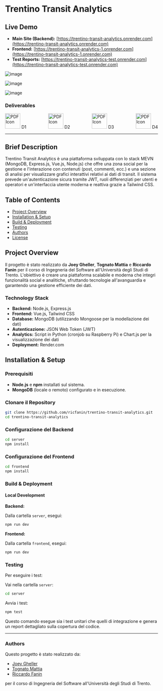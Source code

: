 # Trentino Transit Analytics

## Live Demo
- **Main Site (Backend):** [https://trentino-transit-analytics.onrender.com](https://trentino-transit-analytics.onrender.com)
- **Frontend:** [https://trentino-transit-analytics-1.onrender.com](https://trentino-transit-analytics-1.onrender.com)
- **Test Reports:** [https://trentino-transit-analytics-test.onrender.com](https://trentino-transit-analytics-test.onrender.com)

![image](https://github.com/user-attachments/assets/18d24fe5-1083-4410-a368-9cb890977fd3)

![image](https://github.com/user-attachments/assets/70dd0a80-8b8c-48ee-857d-e8494f5d7427)

![image](https://github.com/user-attachments/assets/6b48cc5f-066c-4999-9433-891d4a432f12)

### Deliverables

<div style="display: flex; justify-content: space-between; align-items: center;">
  <a href="https://drive.google.com/file/d/1qfltqPb_56GXUbUl-tzbCN1Tqto7DacA/view?usp=sharing" style="text-decoration: none;">
    <img src="https://upload.wikimedia.org/wikipedia/commons/2/22/Pdf_icon.png" alt="PDF Icon" width="50">
    D1         
  </a>
  <a href="https://drive.google.com/file/d/1RR_OFPVMmgxl4oea_29s0dr5llL_Ik1H/view?usp=sharing" style="text-decoration: none;">
    <img src="https://upload.wikimedia.org/wikipedia/commons/2/22/Pdf_icon.png" alt="PDF Icon" width="50">
    D2         
  </a>
  <a href="https://drive.google.com/file/d/1Gx8wYKDbfTR-W7d7Sv9fkzGNmNDqpGQa/view?usp=sharing" style="text-decoration: none;">
    <img src="https://upload.wikimedia.org/wikipedia/commons/2/22/Pdf_icon.png" alt="PDF Icon" width="50">
    D3         
  </a>
  <a href="https://drive.google.com/file/d/1QhBiavww03Z8PkTMOwsUKH_HIT_6JEgM/view?usp=sharing" style="text-decoration: none;">
    <img src="https://upload.wikimedia.org/wikipedia/commons/2/22/Pdf_icon.png" alt="PDF Icon" width="50">
    D4         
  </a>
</div>

---
## Brief Description
Trentino Transit Analytics è una piattaforma sviluppata con lo stack MEVN (MongoDB, Express.js, Vue.js, Node.js) che offre una zona social per la gestione e l'interazione con contenuti (post, commenti, ecc.) e una sezione di analisi per visualizzare grafici interattivi relativi ai dati di transit. Il sistema prevede un'autenticazione sicura tramite JWT, ruoli differenziati per utenti e operatori e un'interfaccia utente moderna e reattiva grazie a Tailwind CSS.

## Table of Contents
- [Project Overview](#project-overview)
- [Installation & Setup](#installation--setup)
- [Build & Deployment](#build--deployment)
- [Testing](#testing)
- [Authors](#authors)
- [License](#license)

## Project Overview
Il progetto è stato realizzato da **Joey Gheller**, **Tognato Mattia** e **Riccardo Fanin** per il corso di Ingegneria del Software all'Università degli Studi di Trento. L'obiettivo è creare una piattaforma scalabile e moderna che integri funzionalità social e analitiche, sfruttando tecnologie all'avanguardia e garantendo una gestione efficiente dei dati.

### Technology Stack
- **Backend:** Node.js, Express.js
- **Frontend:** Vue.js, Tailwind CSS
- **Database:** MongoDB (utilizzando Mongoose per la modellazione dei dati)
- **Autenticazione:** JSON Web Token (JWT)
- **Analytics:** Script in Python (cronjob su Raspberry Pi) e Chart.js per la visualizzazione dei dati
- **Deployment:** Render.com

## Installation & Setup

### Prerequisiti
- **Node.js** e **npm** installati sul sistema.
- **MongoDB** (locale o remoto) configurato e in esecuzione.

### Clonare il Repository

```bash
git clone https://github.com/ricfanin/trentino-transit-analytics.git
cd trentino-transit-analytics
```

### Configurazione del Backend

```bash
cd server
npm install
```

### Configurazione del Frontend

```bash
cd frontend
npm install
```

### Build & Deployment

#### Local Development

**Backend:**

Dalla cartella `server`, esegui:

```bash
npm run dev
```

**Frontend:**

Dalla cartella `frontend`, esegui:

```bash
npm run dev
```

### Testing

Per eseguire i test:

Vai nella cartella `server`:

```bash
cd server
```

Avvia i test:

```bash
npm test
```

Questo comando esegue sia i test unitari che quelli di integrazione e genera un report dettagliato sulla copertura del codice.

---

### Authors

Questo progetto è stato realizzato da:

- [Joey Gheller](https://github.com/JoeyGheller)
- [Tognato Mattia](https://github.com/Matwy)
- [Riccardo Fanin](https://github.com/ricfanin)

per il corso di Ingegneria del Software all'Università degli Studi di Trento.
